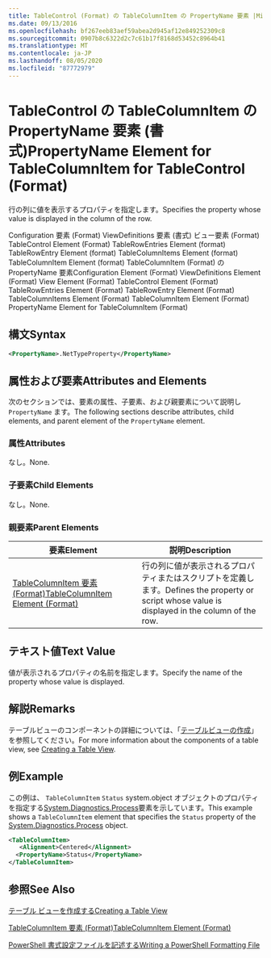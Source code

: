```yaml
---
title: TableControl (Format) の TableColumnItem の PropertyName 要素 |Microsoft Docs
ms.date: 09/13/2016
ms.openlocfilehash: bf267eeb83aef59abea2d945af12e849252309c8
ms.sourcegitcommit: 0907b8c6322d2c7c61b17f8168d53452c8964b41
ms.translationtype: MT
ms.contentlocale: ja-JP
ms.lasthandoff: 08/05/2020
ms.locfileid: "87772979"
---
```

# <a name="propertyname-element-for-tablecolumnitem-for-tablecontrol-format"></a><span data-ttu-id="5f2c3-102">TableControl の TableColumnItem の PropertyName 要素 (書式)</span><span class="sxs-lookup"><span data-stu-id="5f2c3-102">PropertyName Element for TableColumnItem for TableControl (Format)</span></span>

<span data-ttu-id="5f2c3-103">行の列に値を表示するプロパティを指定します。</span><span class="sxs-lookup"><span data-stu-id="5f2c3-103">Specifies the property whose value is displayed in the column of the row.</span></span>

<span data-ttu-id="5f2c3-104">Configuration 要素 (Format) ViewDefinitions 要素 (書式) ビュー要素 (Format) TableControl Element (Format) TableRowEntries Element (format) TableRowEntry Element (format) TableColumnItems Element (format) TableColumnItem Element (format) TableColumnItem (Format) の PropertyName 要素</span><span class="sxs-lookup"><span data-stu-id="5f2c3-104">Configuration Element (Format) ViewDefinitions Element (Format) View Element (Format) TableControl Element (Format) TableRowEntries Element (Format) TableRowEntry Element (Format) TableColumnItems Element (Format) TableColumnItem Element (Format) PropertyName Element for TableColumnItem (Format)</span></span>

## <a name="syntax"></a><span data-ttu-id="5f2c3-105">構文</span><span class="sxs-lookup"><span data-stu-id="5f2c3-105">Syntax</span></span>

```xml
<PropertyName>.NetTypeProperty</PropertyName>
```

## <a name="attributes-and-elements"></a><span data-ttu-id="5f2c3-106">属性および要素</span><span class="sxs-lookup"><span data-stu-id="5f2c3-106">Attributes and Elements</span></span>

<span data-ttu-id="5f2c3-107">次のセクションでは、要素の属性、子要素、および親要素について説明し `PropertyName` ます。</span><span class="sxs-lookup"><span data-stu-id="5f2c3-107">The following sections describe attributes, child elements, and parent element of the `PropertyName` element.</span></span>

### <a name="attributes"></a><span data-ttu-id="5f2c3-108">属性</span><span class="sxs-lookup"><span data-stu-id="5f2c3-108">Attributes</span></span>

<span data-ttu-id="5f2c3-109">なし。</span><span class="sxs-lookup"><span data-stu-id="5f2c3-109">None.</span></span>

### <a name="child-elements"></a><span data-ttu-id="5f2c3-110">子要素</span><span class="sxs-lookup"><span data-stu-id="5f2c3-110">Child Elements</span></span>

<span data-ttu-id="5f2c3-111">なし。</span><span class="sxs-lookup"><span data-stu-id="5f2c3-111">None.</span></span>

### <a name="parent-elements"></a><span data-ttu-id="5f2c3-112">親要素</span><span class="sxs-lookup"><span data-stu-id="5f2c3-112">Parent Elements</span></span>

|<span data-ttu-id="5f2c3-113">要素</span><span class="sxs-lookup"><span data-stu-id="5f2c3-113">Element</span></span>|<span data-ttu-id="5f2c3-114">説明</span><span class="sxs-lookup"><span data-stu-id="5f2c3-114">Description</span></span>|
|-------------|-----------------|
|[<span data-ttu-id="5f2c3-115">TableColumnItem 要素 (Format)</span><span class="sxs-lookup"><span data-stu-id="5f2c3-115">TableColumnItem Element (Format)</span></span>](./tablecolumnitem-element-for-tablecolumnitems-for-tablecontrol-format.md)|<span data-ttu-id="5f2c3-116">行の列に値が表示されるプロパティまたはスクリプトを定義します。</span><span class="sxs-lookup"><span data-stu-id="5f2c3-116">Defines the property or script whose value is displayed in the column of the row.</span></span>|

## <a name="text-value"></a><span data-ttu-id="5f2c3-117">テキスト値</span><span class="sxs-lookup"><span data-stu-id="5f2c3-117">Text Value</span></span>

<span data-ttu-id="5f2c3-118">値が表示されるプロパティの名前を指定します。</span><span class="sxs-lookup"><span data-stu-id="5f2c3-118">Specify the name of the property whose value is displayed.</span></span>

## <a name="remarks"></a><span data-ttu-id="5f2c3-119">解説</span><span class="sxs-lookup"><span data-stu-id="5f2c3-119">Remarks</span></span>

<span data-ttu-id="5f2c3-120">テーブルビューのコンポーネントの詳細については、「[テーブルビューの作成](./creating-a-table-view.md)」を参照してください。</span><span class="sxs-lookup"><span data-stu-id="5f2c3-120">For more information about the components of a table view, see [Creating a Table View](./creating-a-table-view.md).</span></span>

## <a name="example"></a><span data-ttu-id="5f2c3-121">例</span><span class="sxs-lookup"><span data-stu-id="5f2c3-121">Example</span></span>

<span data-ttu-id="5f2c3-122">この例は、 `TableColumnItem` `Status` system.object オブジェクトのプロパティを指定する[System.Diagnostics.Process](/dotnet/api/System.Diagnostics.Process)要素を示しています。</span><span class="sxs-lookup"><span data-stu-id="5f2c3-122">This example shows a `TableColumnItem` element that specifies the `Status` property of the [System.Diagnostics.Process](/dotnet/api/System.Diagnostics.Process) object.</span></span>

```xml
<TableColumnItem>
   <Alignment>Centered</Alignment>
  <PropertyName>Status</PropertyName>
</TableColumnItem>

```

## <a name="see-also"></a><span data-ttu-id="5f2c3-123">参照</span><span class="sxs-lookup"><span data-stu-id="5f2c3-123">See Also</span></span>

[<span data-ttu-id="5f2c3-124">テーブル ビューを作成する</span><span class="sxs-lookup"><span data-stu-id="5f2c3-124">Creating a Table View</span></span>](./creating-a-table-view.md)

[<span data-ttu-id="5f2c3-125">TableColumnItem 要素 (Format)</span><span class="sxs-lookup"><span data-stu-id="5f2c3-125">TableColumnItem Element (Format)</span></span>](./tablecolumnitem-element-for-tablecolumnitems-for-tablecontrol-format.md)

[<span data-ttu-id="5f2c3-126">PowerShell 書式設定ファイルを記述する</span><span class="sxs-lookup"><span data-stu-id="5f2c3-126">Writing a PowerShell Formatting File</span></span>](./writing-a-powershell-formatting-file.md)
